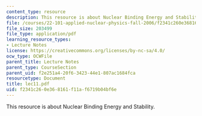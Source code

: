 ```yaml
---
content_type: resource
description: This resource is about Nuclear Binding Energy and Stability.
file: /courses/22-101-applied-nuclear-physics-fall-2006/f2341c260e368161f11af6719b04bf6e_lec11.pdf
file_size: 203499
file_type: application/pdf
learning_resource_types:
- Lecture Notes
license: https://creativecommons.org/licenses/by-nc-sa/4.0/
ocw_type: OCWFile
parent_title: Lecture Notes
parent_type: CourseSection
parent_uid: f2e251a4-20f6-3423-44e1-807ac1684fca
resourcetype: Document
title: lec11.pdf
uid: f2341c26-0e36-8161-f11a-f6719b04bf6e
---
```

This resource is about Nuclear Binding Energy and Stability.
